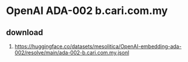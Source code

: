 # OpenAI ADA-002 b.cari.com.my

## download

1. https://huggingface.co/datasets/mesolitica/OpenAI-embedding-ada-002/resolve/main/ada-002-b.cari.com.my.jsonl